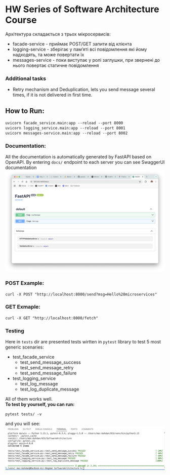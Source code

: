 
# HW Series of Software Architecture Course

Архітектура складається з трьох мікросервисів:
 - facade-service - приймає POST/GET запити від клієнта
 - logging-service - зберігає у пам’яті всі повідомлення які йому надходять, та може повертати їх
 - messages-service - поки виступає у ролі заглушки, при звернені до нього повертає статичне повідомлення

### Additional tasks
 - Retry mechanism and Deduplication, lets you send message several times, if it is not delivered in first time.
 
## How to Run:

```
uvicorn facade_service.main:app --reload --port 8000
uvicorn logging_service.main:app --reload --port 8001
uvicorn messages-service.main:app --reload --port 8002
```
### Documentation:
All the documentation is automatically generated by FastAPI based on OpenAPI. 
By entering `docs/` endpoint to each server you can see SwaggerUI documentation
<img src='images/docs.png'>
### POST Example:
```
curl -X POST "http://localhost:8000/send?msg=Hello%20microservices"
```
### GET Exmaple:
```
curl -X GET "http://localhost:8000/fetch"
```

### Testing 
Here in `tests` dir are presented tests wirtten in `pytest` library to test 5 most generic scenaries:
- test_facade_service
    - test_send_message_success
    - test_send_message_retry
    - test_send_message_failure
- test_logging_service
    - test_log_message
    - test_log_duplicate_message

All of them works well. <br>
**To test by yourself, you can run:**
```
pytest tests/ -v
```
and you will see:
<img src="images/tests.png">


